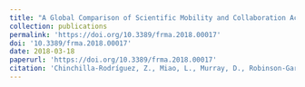 ```yaml
---
title: "A Global Comparison of Scientific Mobility and Collaboration According to National Scientific Capacities"
collection: publications
permalink: 'https://doi.org/10.3389/frma.2018.00017'
doi: '10.3389/frma.2018.00017'
date: 2018-03-18
paperurl: 'https://doi.org/10.3389/frma.2018.00017'
citation: 'Chinchilla-Rodríguez, Z., Miao, L., Murray, D., Robinson-García, N., Costas, R., & Sugimoto, C. R. (2018).  Frontiers in Research Metrics and Analytics, 3.'
---
```

